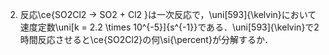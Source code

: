 2. 反応\ce{SO2Cl2 -> SO2 + Cl2 }は一次反応で，\uni[593]{\kelvin}において速度定数\uni[k = 2.2 \times 10^{-5}]{s^{-1}}である．\uni[593]{\kelvin}で2時間反応させると\ce{SO2Cl2}の何\si{\percent}が分解するか．
